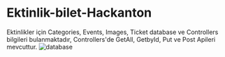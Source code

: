 # Ektinlik-bilet-Hackanton
Ektinlikler için Categories, Events, Images, Ticket database ve Controllers bilgileri bulanmaktadır,
Controllers'de GetAll, GetbyId, Put ve Post Apileri mevcuttur.
![database](https://github.com/HakanCinr/Ektinlik-bilet-Hackanton/assets/44930873/0fc53764-f5f2-4aaa-8991-0735ec9eb134)




